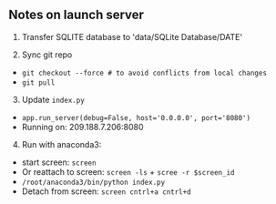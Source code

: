 
## Notes on launch server

1. Transfer SQLITE database to 'data/SQLite Database/DATE'

2. Sync git repo
- `git checkout --force # to avoid conflicts from local changes`
- `git pull`

3. Update `index.py`
- `app.run_server(debug=False, host='0.0.0.0', port='8080')`
- Running on: 209.188.7.206:8080

4. Run with anaconda3:
- start screen: `screen`
- Or reattach to screen: `screen -ls` + `scree -r $screen_id`
- `/root/anaconda3/bin/python index.py`
- Detach from screen: `screen cntrl+a cntrl+d`
